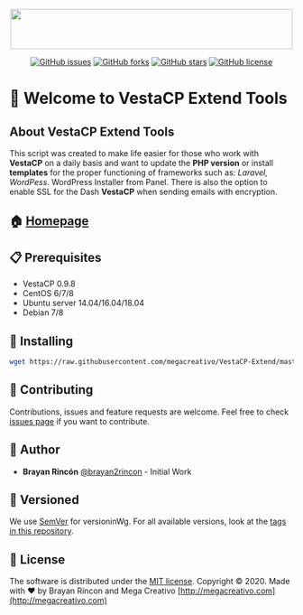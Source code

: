<p align="center">
    <img src="https://raw.githubusercontent.com/megacreativo/VestaCP-Extend/master/branding/logo.png" width="500" height="71"/>
</p>
<p align="center">
<a href="https://github.com/megacreativo/VestaCP-Extend/issues"><img alt="GitHub issues" src="https://img.shields.io/github/issues/megacreativo/VestaCP-Extend?style=for-the-badge"></a>
<a href="https://github.com/megacreativo/VestaCP-Extend/network"><img alt="GitHub forks" src="https://img.shields.io/github/forks/megacreativo/VestaCP-Extend?style=for-the-badge"></a>
<a href="https://github.com/megacreativo/VestaCP-Extend/stargazers"><img alt="GitHub stars" src="https://img.shields.io/github/stars/megacreativo/VestaCP-Extend?style=for-the-badge"></a>
<a href="https://github.com/megacreativo/VestaCP-Extend"><img alt="GitHub license" src="https://img.shields.io/github/license/megacreativo/VestaCP-Extend?style=for-the-badge"></a>

</p>


# 👋 Welcome to VestaCP Extend Tools

## About VestaCP Extend Tools

This script was created to make life easier for those who work with **VestaCP** on a daily basis and want to update the **PHP version** or install **templates** for the proper functioning of frameworks such as: *Laravel, WordPess*. WordPress Installer from Panel. There is also the option to enable SSL for the Dash **VestaCP** when sending emails with encryption.


## 🏠 [Homepage](https://github.com/megacreativo/VestaCP-Extend)

## 📋 Prerequisites
- VestaCP 0.9.8
- CentOS 6/7/8
- Ubuntu server 14.04/16.04/18.04
- Debian 7/8

## 🔧 Installing

```sh
wget https://raw.githubusercontent.com/megacreativo/VestaCP-Extend/master/vcpe-install.sh && sh vcpe-install.sh
```

## 🤝 Contributing

Contributions, issues and feature requests are welcome.
Feel free to check [issues page](https://github.com/megacreativo/VestaCP-Extend/issues) if you want to contribute.

## 👤 Author

- **Brayan Rincón** [@brayan2rincon](https://github.com/brayan2rincon) - Initial Work

## 📌 Versioned 

We use [SemVer](http://semver.org/) for versioninWg. For all available versions, look at the [tags in this repository](https://github.com/tu/proyecto/tags).

## 📝 License
The software is distributed under the [MIT license](https://github.com/megacreativo/VestaCP-Extend/blob/master/LICENSE).
Copyright © 2020. Made with ❤️ by Brayan Rincon and Mega Creativo [http://megacreativo.com](http://megacreativo.com)